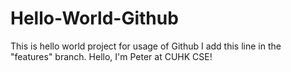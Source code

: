 # Hello-World-Github
This is hello world project for  usage of Github
I add this line in the "features" branch.
Hello, I'm Peter at CUHK CSE!
